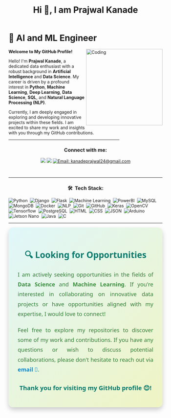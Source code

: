 <h1 align="center">Hi 👋, I am Prajwal Kanade</h1>

<p align="left"> <a href="https://twitter.com/" target="blank"><img src="https://img.shields.io/twitter/follow/?logo=twitter&style=for-the-badge" alt="" /></a> </p>


# 🌱 **AI and ML Engineer**
<img align="right" alt="Coding" width="250" src="https://i.pinimg.com/originals/81/17/8b/81178b47a8598f0c81c4799f2cdd4057.gif">

**Welcome to My GitHub Profile!**

Hello! I'm **Prajwal Kanade**, a dedicated data enthusiast with a robust background in **Artificial Intelligence** and **Data Science**. My career is driven by a profound interest in **Python**, **Machine Learning**, **Deep Learning**, **Data Science**, **SQL**, and **Natural Language Processing (NLP)**.

Currently, I am deeply engaged in exploring and developing innovative projects within these fields. I am excited to share my work and insights with you through my GitHub contributions.

<hr width="72%" >

<h3 align="center">Connect with me:</h3>
<p align="center">
<a href="https://www.linkedin.com/in/prajwal-kanade-6700a5252" ><img src="https://img.shields.io/badge/-Prajwal%20Kanade-0077B5?style=for-the-badge&logo=Linkedin&logoColor=white" /></a>
<a href="https://www.kaggle.com/prajwalkanade"><img src="https://img.shields.io/badge/-Kaggle:%20Prajwal%20Kanade-20BEFF?style=for-the-badge&logo=Kaggle&logoColor=white" /></a>
<a href="mailto:kanadeprajwal24@gmail.com">
    <img src="https://img.shields.io/badge/-kanadeprajwal24%40gmail.com-D14836?style=for-the-badge&logo=Gmail&logoColor=white" alt="Email: kanadeprajwal24@gmail.com"/>
</a>
</p>
<br>

------

<div align="center">
    
### 🛠 &nbsp;Tech Stack:

</div>

![Python](https://img.shields.io/badge/-Python-05122A?style=flat&logo=python)&nbsp;
![Django](https://img.shields.io/badge/-Django-05122A?style=flat&logo=django&logoColor=092E20)&nbsp;
![Flask](https://img.shields.io/badge/-Flask-05122A?style=flat&logo=flask)&nbsp;
![Machine Learning](https://img.shields.io/badge/-Machine%20Learning-05122A?style=flat&logo=machine-learning&logoColor=F7931E)&nbsp;
![PowerBI](https://img.shields.io/badge/-PowerBI-05122A?style=flat&logo=powerbi&logoColor=F2C811)&nbsp;
![MySQL](https://img.shields.io/badge/-MySQL-05122A?style=flat&logo=mysql&logoColor=4479A1)&nbsp;
![MongoDB](https://img.shields.io/badge/-MongoDB-05122A?style=flat&logo=mongodb&logoColor=47A248)&nbsp;
![Docker](https://img.shields.io/badge/-Docker-05122A?style=flat&logo=docker&logoColor=2496ED)&nbsp;
![NLP](https://img.shields.io/badge/-NLP-05122A?style=flat&logo=nvidia)&nbsp;
![Git](https://img.shields.io/badge/-Git-05122A?style=flat&logo=git)&nbsp;
![GitHub](https://img.shields.io/badge/-GitHub-05122A?style=flat&logo=github)&nbsp;
![Keras](https://img.shields.io/badge/-Keras-05122A?style=flat&logo=keras&logoColor=D00000)&nbsp;
![OpenCV](https://img.shields.io/badge/-OpenCV-05122A?style=flat&logo=opencv&logoColor=5C3EE8)&nbsp;
![Tensorflow](https://img.shields.io/badge/-Tensorflow-05122A?style=flat&logo=tensorflow&logoColor=FF6F00)&nbsp;
![PostgreSQL](https://img.shields.io/badge/-PostgreSQL-05122A?style=flat&logo=postgresql&logoColor=336791)&nbsp;
![HTML](https://img.shields.io/badge/-HTML-05122A?style=flat&logo=HTML5)&nbsp;
![CSS](https://img.shields.io/badge/-CSS-05122A?style=flat&logo=CSS3&logoColor=1572B6)&nbsp;
![JSON](https://img.shields.io/badge/-JSON-05122A?style=flat&logo=json&logoColor=000000)&nbsp;
![Arduino](https://img.shields.io/badge/-Arduino-05122A?style=flat&logo=arduino&logoColor=00979D)&nbsp;
![Jetson Nano](https://img.shields.io/badge/-Jetson%20Nano-05122A?style=flat&logo=nvidia&logoColor=76B900)&nbsp;
![Java](https://img.shields.io/badge/-Java-05122A?style=flat&logo=Java&logoColor=FFA518)&nbsp;
![C](https://img.shields.io/badge/-C-05122A?style=flat&logo=C&logoColor=A8B9CC)&nbsp;


------


<div style="background: linear-gradient(135deg, #e0f7fa, #f0f4c3); border-radius: 15px; padding: 30px; font-family: 'Segoe UI', Tahoma, Geneva, Verdana, sans-serif; box-shadow: 0 8px 16px rgba(0, 0, 0, 0.2); max-width: 700px; margin: auto;">
    <h2 style="color: #00796b; text-align: center; font-size: 28px; margin-bottom: 20px;">
        🔍 Looking for Opportunities
    </h2>
    <p style="font-size: 18px; color: #2e7d32; text-align: justify; line-height: 1.8; margin-bottom: 20px;">
        I am actively seeking opportunities in the fields of <strong style="color: #388e3c;">Data Science</strong> and <strong style="color: #388e3c;">Machine Learning</strong>. 
        If you're interested in collaborating on innovative data projects or have opportunities aligned with my expertise, I would love to connect!
    </p>
    <p style="font-size: 18px; color: #2e7d32; text-align: justify; line-height: 1.8; margin-bottom: 30px;">
        Feel free to explore my repositories to discover some of my work and contributions. If you have any questions or wish to discuss potential collaborations, 
        please don't hesitate to reach out via <a href="mailto:kanadeprajwal24@gmail.com" style="color: #0288d1; text-decoration: none; font-weight: bold;">email 📧</a>.
    </p>
    <p style="font-size: 20px; color: #00796b; text-align: center; font-weight: bold;">
        Thank you for visiting my GitHub profile 😊!
    </p>
</div>


<!---
prajwalk-1/prajwalk-1 is a ✨ special ✨ repository because its `README.md` (this file) appears on your GitHub profile.
You can click the Preview link to take a look at your changes.
--->
